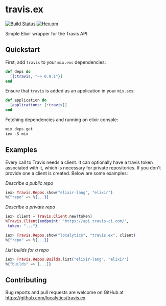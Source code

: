 # travis.ex

[![Build Status](https://travis-ci.com/localytics/travis.ex.svg?token=kQUiABmGkzyHdJdMnCnv&branch=master)](https://travis-ci.com/localytics/travis.ex)
[![Hex.pm](https://img.shields.io/hexpm/v/travis.svg)](https://hex.pm/packages/travis)

Simple Elixir wrapper for the Travis API.

## Quickstart

First, add `travis` to your `mix.exs` dependencies:

```elixir
def deps do
  [{:travis, "~> 0.0.1"}]
end
```

Ensure that `travis` is added as an application in your `mix.exs`:

```elixir
def application do
  [applications: [:travis]]
end
```

Fetching dependencies and running on elixir console:

```elixir
mix deps.get
iex -S mix
```

## Examples

Every call to Travis needs a client. It can optionally have a travis token associated with it, which is necessary for
private repositories. If you don't provide one a client is created. Below are some examples:

*Describe a public repo*

```elixir
iex> Travis.Repos.show("elixir-lang", "elixir")
%{"repo" => %{...}}
```

*Describe a private repo*

```elixir
iex> client = Travis.Client.new(token)
%Travis.Client{endpoint: "https://api.travis-ci.com/",
 token: "..."}

iex> Travis.Repos.show("localytics", "travis.ex", client)
%{"repo" => %{...}}
```

*List builds for a repo*

```elixir
iex> Travis.Repos.Builds.list("elixir-lang", "elixir")
%{"builds" => [...]}
```

## Contributing

Bug reports and pull requests are welcome on GitHub at https://github.com/localytics/travis.ex.
